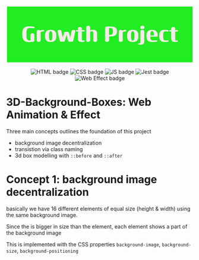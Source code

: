 

<p align="center">
  <img src="./ReadMe-Images/Growth_Project%20(1).png">
</p>
<p align="center">
  <img src="https://img.shields.io/badge/HTML-E34F26.svg" alt="HTML badge" style="height: 30px;">
  <img src="https://img.shields.io/badge/CSS-1572B6.svg" alt="CSS badge" style="height: 30px;"> 
  <img src="https://img.shields.io/badge/JS-F7DF1E.svg" alt="JS badge" style="height: 30px;">
  <img src="https://img.shields.io/badge/Jest-C21325.svg" alt="Jest badge" style="height: 30px;">
  <img src="https://img.shields.io/badge/Web Effect-4AB2B4.svg" alt="Web Effect badge" style="height: 30px;">
</p>

  
# 3D-Background-Boxes: Web Animation &amp; Effect
  Three main concepts outlines the foundation of this project
  - background image decentralization
  - transistion via class naming
  - 3d box modelling with `::before` and `::after`
  
  
  # Concept 1: background image decentralization
  basically we have 16 different elements of equal size (height & width)
  using the same background image. 
  
  Since the is bigger in size than the element,
  each element shows a part of the background image
  
  This is implemented with the CSS properties
  `background-image`, `background-size`, `background-positioning`



